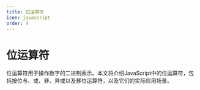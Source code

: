```yaml
---
title: 位运算符
icon: javascript
order: 4
---
```


# 位运算符

位运算符用于操作数字的二进制表示。本文将介绍JavaScript中的位运算符，包括按位与、或、非、异或以及移位运算符，以及它们的实际应用场景。

